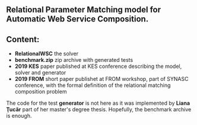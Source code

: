 ## Relational Parameter  Matching model for Automatic Web Service Composition.
## Content:

 * __RelationalWSC__ the solver
 * __benchmark.zip__ zip archive with generated tests
 * __2019 KES__ paper published at KES conference describing the model, solver and generator
 * __2019 FROM__ short paper publishet at FROM workshop, part of SYNASC conference, with the formal definition of the relational matching composition problem
 
The code for the test __generator__ is not here as it was implemented by __Liana Ţucăr__ part of her master's degree thesis. Hopefully, the benchmark archive is enough.
